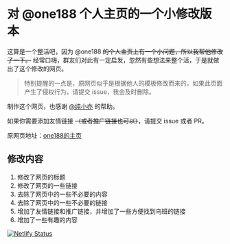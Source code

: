 # 对 @one188 个人主页的一个小修改版本

这算是一个整活吧，因为 @one188 ~~的个人主页上有一个小问题，所以我帮他修改了一下。~~ 经常口嗨，群友们对此有一定启发，忽然有些想法来整个活，于是就做出了这个修改的网页。

> 特别提醒的一点是，原网页似乎是根据他人的模板修改而来的，如果此页面产生了侵权行为，请提交 issue，我会及时删除。

制作这个网页，也感谢 [@纯小亦](https://github.com/chunxiaoyi) 的帮助。

如果你需要添加友情链接 ~~（或者推广链接也可以）~~，请提交 issue 或者 PR。

原网页地址：[one188的主页](https://one188.one/)

## 修改内容
1. 修改了网页的标题
2. 修改了网页的一些链接
3. 去除了网页中的一些不必要的内容
4. 去除了网页中的一些不必要的链接
5. 增加了友情链接和推广链接，并增加了一些方便找到乌班的链接
6. 增加了一些有趣的内容

[![Netlify Status](https://api.netlify.com/api/v1/badges/7d395b64-8ec2-470c-9ac4-35d081dd4b20/deploy-status)](https://app.netlify.com/sites/poetic-yeot-f685f3/deploys)